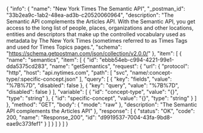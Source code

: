 {
  "info": {
    "name": "New York Times The Semantic API",
    "_postman_id": "33b2ea9c-1ab2-48ea-ad3b-c20520060964",
    "description": "The Semantic API complements the Articles API. With the Semantic API, you get access to the long list of people, places, organizations and other locations, entities and descriptors that make up the controlled vocabulary used as metadata by The New York Times (sometimes referred to as Times Tags and used for Times Topics pages.",
    "schema": "https://schema.getpostman.com/json/collection/v2.0.0/"
  },
  "item": [
    {
      "name": "semantics",
      "item": [
        {
          "id": "ebbb54eb-c994-4221-99e1-dda5375cd283",
          "name": "getSemantics",
          "request": {
            "url": {
              "protocol": "http",
              "host": "api.nytimes.com",
              "path": [
                "svc",
                "name/:concept-type/:specific-concept.json"
              ],
              "query": [
                {
                  "key": "fields",
                  "value": "%7B%7D",
                  "disabled": false
                },
                {
                  "key": "query",
                  "value": "%7B%7D",
                  "disabled": false
                }
              ],
              "variable": [
                {
                  "id": "concept-type",
                  "value": "{}",
                  "type": "string"
                },
                {
                  "id": "specific-concept",
                  "value": "{}",
                  "type": "string"
                }
              ]
            },
            "method": "GET",
            "body": {
              "mode": "raw"
            },
            "description": "The Semantic API complements the Articles API"
          },
          "response": [
            {
              "status": "OK",
              "code": 200,
              "name": "Response_200",
              "id": "d9919537-7004-43fa-9bd8-eae9c373fef1"
            }
          ]
        }
      ]
    }
  ]
}